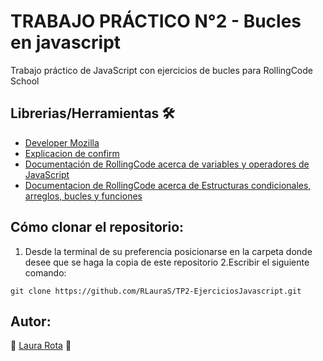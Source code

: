 # TRABAJO PRÁCTICO N°2 - Bucles en javascript

Trabajo práctico de JavaScript con ejercicios de bucles para RollingCode School

## Librerias/Herramientas 🛠
- [Developer Mozilla](https://developer.mozilla.org/es/docs/Web/JavaScript)
- [Explicacion de confirm](https://www.youtube.com/watch?v=i2bL0BQdrrE)
- [Documentación de RollingCode acerca de variables y operadores de JavaScript](https://docs.google.com/presentation/d/e/2PACX-1vRwjAw1c3tu59AuFhUHmXO6ToBV1xYXT_jgRuT3PzBnxzlfzVmZfvVZ1jMUjp8a_R7nwL2DCyC2rdsL/pub?start=false&loop=false&delayms=3000&slide=id.p)
- [Documentacion de RollingCode acerca de Estructuras condicionales, arreglos, bucles y funciones](https://docs.google.com/presentation/d/e/2PACX-1vSG0Dyv04Hd7zU4GDjhs4M0hfasm-kEewAD58S7EmGaygepAgKYgQVelrU6pahdsOT2CUboQIEz_XbP/pub?start=false&loop=false&delayms=3000&slide=id.p)

 ## Cómo clonar el repositorio:
1. Desde la terminal de su preferencia posicionarse en la carpeta donde desee que se haga la copia de este repositorio
2.Escribir el siguiente comando:
```
git clone https://github.com/RLauraS/TP2-EjerciciosJavascript.git
```

## Autor:
💜 [Laura Rota](https://github.com/RLauraS) 💜
